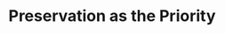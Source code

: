 ---
abstract: null
creators:
- Stokes, Paul
- Burland, Tamsin
date: null
document_url: https://services.phaidra.univie.ac.at/api/object/o:1424813/download
grand_parent: iPRES
institutions:
- Jisc
keywords: []
landing_page_url: https://phaidra.univie.ac.at/o:1424813
language: eng
layout: publication
license: All rights reserved
notes_url: null
parent: iPRES 2021
presentation_url: null
publication_type: lightning talk
size: 120341
source_name: iPRES
title: Preservation as the Priority
year: 2021
---
